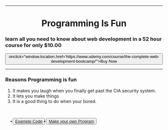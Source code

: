 
<html>
  <head>
    <meta charset="utf-8">
    <title>hello</title>
  </head>
    <hr>
  <body>
    <center>
    <h1>Programming Is Fun</h1>
    </center>
    <h3>learn all you need to know about web development in a 52 hour course for only $10.00</h3><button>                onclick="window.location.href='https://www.udemy.com/course/the-complete-web-development-bootcamp/'">Buy Now</button>
    <hr>
    <h3>Reasons Programming is fun</h3>
    <ol>
      <li>It makes you laugh when you finally get past the CIA security system. </li>
      <li>It lets you make things</li>
      <li>It is a good thing to do when your bored. </li>
    </ol>
    <br>
    <ul>
      <button><li><a href="Example Puns.html">Example Code</a></li></button>
      <button><li><a href="Make your own Pun.html">Make your own Program</a></li></button>
    </ul>
  </body>
</html>
